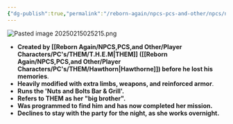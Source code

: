 ```yaml
---
{"dg-publish":true,"permalink":"/reborn-again/npcs-pcs-and-other/npcs/neutral/pyn1e/"}
---
```


![Pasted image 20250215025215.png](/img/user/Reborn%20Again/Misc%20Files/Pasted%20image%2020250215025215.png)
- **Created by [[Reborn Again/NPCS,PCS,and Other/Player Characters/PC's/THEM/T.H.E.M\|THEM]] ([[Reborn Again/NPCS,PCS,and Other/Player Characters/PC's/THEM/Hawthorn\|Hawthorne]]) before he lost his memories**.
- **Heavily modified with extra limbs, weapons, and reinforced armor**.
- **Runs the 'Nuts and Bolts Bar & Grill'.**
- **Refers to THEM as her "big brother".**
- **Was programmed to find him and has now completed her mission.**
- **Declines to stay with the party for the night, as she works overnight.**